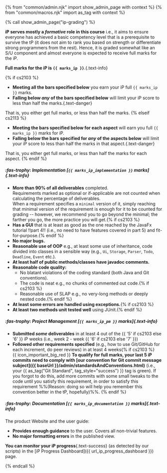 {% from "common/admin.njk" import show_admin_page with context %}
{% from "common/macros.njk" import as_tag with context %}

{% call show_admin_page("ip-grading") %}
<div id="main">

<div id="title">

</div>
<div id="body">

**iP serves mostly a _formative_ role in this course** i.e., it aims to ensure everyone has achieved a basic competency level that is a prerequisite to survive the tP (it does not aim to rank you based on strength or differentiate strong programmers from the rest). Hence, it is graded somewhat like an S/U component and almost everyone is expected to receive full marks for the iP.

****Full marks for the iP is `{{ marks_ip }}`****.{.text-info}

{% if cs2103 %}
* **Meeting all the bars specified below** you earn your iP full  `{{ marks_ip }}` marks.
* **Falling below _any_ of the bars specified below** will limit your iP score to less than half the marks.{.text-danger}

That is, you either get full marks, or less than half the marks.
{% elseif cs2113 %}
* **Meeting the bars specified below for each aspect** will earn you full  `{{ marks_ip }}` marks for iP.
* **Falling below the bars specified for _any_ of the aspects below** will limit your iP score to less than half the marks in that aspect.{.text-danger}

That is, you either get full marks, or less than half the marks for each aspect.
{% endif %}
<box>

##### :fas-trophy: Implementation [`{{ marks_ip_implementation }}` marks]{.text-info}

* **More than 90% of all deliverables** completed.<br>
    Requirements marked as <span class="badge rounded-pill bg-secondary">optional</span> or <span class="badge rounded-pill bg-secondary">if-applicable</span> are not counted when calculating the percentage of deliverables.<br>
    When a requirement specifies a `minimal` version of it, simply reaching that minimal version of the requirement is enough for it to be counted for grading -- however, we recommend you to go beyond the minimal; the farther you go, the more practice you will get.{% if cs2103 %}
* **Has a GUI** that is at least as good as the one reached by the JavaFx tutorial !!part 4!! (i.e., no need to have features covered in part 5) and <tooltip content="i.e., a user can use the chatbot via the GUI">fit-for-purpose</tooltip>.{% endif %}
* **No major bugs.**
* **Reasonable use of OOP** e.g., at least some use of inheritance, code divided into classes in a sensible way (e.g., `Ui`, `Storage`, `Parser`, `Todo`, `Deadline`, `Event` etc.).
* **At least half of public methods/classes have javadoc comments.**
* **Reasonable code quality:**
  * No blatant violations of the coding standard (both Java and Git conventions).
  * The code is neat e.g., no chunks of commented out code.{% if cs2103 %}
  * Reasonable use of SLAP e.g., no very-long methods or deeply nested code.{% endif %}
* **At least some errors are handled using exceptions.**{% if cs2103 %}
* **At least two methods unit tested well** using JUnit.{% endif %}
</box>
<div tags="m--cs2103 m--cs2113">
<box>

##### :fas-trophy: Project Management [`{{ marks_ip_pm }}` marks]{.text-info}

* **Submitted _some_ deliverables** in at least 4 out of the {{ '5' if cs2103 else '6' }} iP weeks (i.e., week 2 - week {{ '6' if cs2103 else '7' }})
* **Followed other requirements specified** (e.g., how to use Git/GitHub for each increment, do peer reviews) in at least 4 weeks{% if cs2103 %}<br>
  {{ icon_important_big_red }} **To qualify for full marks, your last 5 iP commits need to comply with [our convention for Git commit message subject]({{ baseUrl }}/admin/standardsAndConventions.html)** (i.e., your {{ as_tag("Git Standard", tag_style="success") }} tag is green). If you forgot to do this, add more commits with some small tweaks to the code until you satisfy this requirement, in order to satisfy this requirement %%(Reason: doing so will help you remember this convention better in the tP, hopefully)%%. {% endif %}
</box>
<box>

##### :fas-trophy: Documentation [`{{ marks_ip_documentation }}` marks]{.text-info}

The product Website and the user guide:

* **Provides enough guidance** to the user. Covers all non-trivial features.
* **No major formatting errors** in the published view.
</box>
</div>

<box type="tip" seamless>

**You can monitor your iP progress**{.text-success} (as detected by our scripts) in the [iP Progress Dashboard]({{ url_ip_progress_dashboard }}) page.
</box>

</div>
</div>

{% endcall %}
